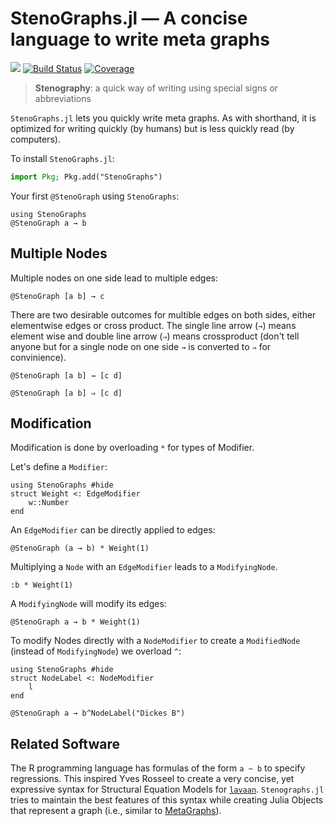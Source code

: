 # StenoGraphs.jl ― A concise language to write meta graphs

[![](https://img.shields.io/badge/docs-dev-blue.svg)](https://aaronpeikert.github.io/StenoGraphs.jl/dev)
[![Build Status](https://github.com/aaronpeikert/Semi.jl/actions/workflows/CI.yml/badge.svg?branch=main)](https://github.com/aaronpeikert/Semi.jl/actions/workflows/CI.yml?query=branch%3Amain)
[![Coverage](https://codecov.io/gh/aaronpeikert/Semi.jl/branch/main/graph/badge.svg)](https://codecov.io/gh/aaronpeikert/Semi.jl)

> **Stenography**: a quick way of writing using special signs or abbreviations

`StenoGraphs.jl` lets you quickly write meta graphs.
As with shorthand, it is optimized for writing quickly (by humans) but is less quickly read (by computers).

To install `StenoGraphs.jl`:

```julia
import Pkg; Pkg.add("StenoGraphs")
```

Your first `@StenoGraph` using `StenoGraphs`:

```@example 1
using StenoGraphs
@StenoGraph a → b
```

## Multiple Nodes

Multiple nodes on one side lead to multiple edges:

```@example 1
@StenoGraph [a b] → c
```

There are two desirable outcomes for multible edges on both sides, either elementwise edges or cross product. The single line arrow (`→`) means element wise and double line arrow (`⇒`) means crossproduct (don't tell anyone but for a single node on one side `→` is converted to `⇒` for convinience).

```@example 1
@StenoGraph [a b] → [c d]
```

```@example 1
@StenoGraph [a b] ⇒ [c d]
```

## Modification


Modification is done by overloading `*` for types of Modifier.

Let's define a `Modifier`:

```@example mod
using StenoGraphs #hide
struct Weight <: EdgeModifier
    w::Number
end
```

An  `EdgeModifier` can be directly applied to edges:

```@example mod
@StenoGraph (a → b) * Weight(1)
```

Multiplying a `Node` with an `EdgeModifier` leads to a `ModifyingNode`.

```@example mod
:b * Weight(1)
```

A `ModifyingNode` will modify its edges:

```@example mod
@StenoGraph a → b * Weight(1)
```

To modify Nodes directly with a `NodeModifier` to create a `ModifiedNode` (instead of `ModifyingNode`) we overload `^`:

```@example nodemod
using StenoGraphs #hide
struct NodeLabel <: NodeModifier
    l
end

@StenoGraph a → b^NodeLabel("Dickes B")
```

## Related Software

The R programming language has formulas of the form `a ~ b` to specify regressions.
This inspired Yves Rosseel to create a very concise, yet expressive syntax for Structural Equation Models for [`lavaan`](https://lavaan.ugent.be/tutorial/syntax1.html).
`Stenographs.jl` tries to maintain the best features of this syntax while creating Julia Objects that represent a graph (i.e., similar to [MetaGraphs](https://github.com/JuliaGraphs/MetaGraphs.jl)).

